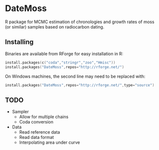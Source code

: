 # DateMoss

R package for MCMC estimation of chronologies and growth rates of moss
(or similar) samples based on radiocarbon dating.

## Installing

Binaries are available from RForge for easy installation in R:

```s
install.packages(c("coda","stringr","zoo","Hmisc"))
install.packages("DateMoss",repos="http://rforge.net/")
```

On Windows machines, the second line may need to be replaced with:

```s
install.packages("DateMoss",repos="http://rforge.net/",type="source")
```


## TODO

- Sampler
  - Allow for multiple chains
  - Coda conversion
- Data
  - Read reference data
  - Read data format
  - Interpolating area under curve



